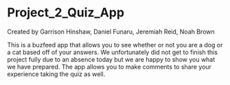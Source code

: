 # Project_2_Quiz_App

Created by Garrison Hinshaw, Daniel Funaru, Jeremiah Reid, Noah Brown

This is a buzfeed app that allows you to see whether or not you are a dog or a cat based off of your answers. 
We unfortunately did not get to finish this project fully due to an absence today but we are happy to show you what we have prepared. 
The app allows you to make comments to share your experience taking the quiz as well.
